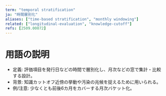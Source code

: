 ```yaml
---
term: "temporal stratification"
ja: "時間層別化"
aliases: ["time-based stratification", "monthly windowing"]
related: ["longitudinal-evaluation", "knowledge-cutoff"]
refs: [2509.00072]
---
```


# 用語の説明
- 定義: 評価項目を発行日などの時間で層別化し、月次などの窓で集計・比較する設計。
- 背景: 知識カットオフ近傍の挙動や汚染の兆候を捉えるために用いられる。
- 例/注意: 少なくとも前後6カ月をカバーする月次バケット化。

